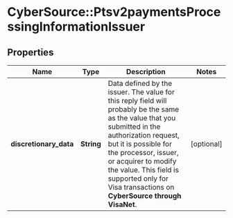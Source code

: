 # CyberSource::Ptsv2paymentsProcessingInformationIssuer

## Properties
Name | Type | Description | Notes
------------ | ------------- | ------------- | -------------
**discretionary_data** | **String** | Data defined by the issuer. The value for this reply field will probably be the same as the value that you submitted in the authorization request, but it is possible for the processor, issuer, or acquirer to modify the value.  This field is supported only for Visa transactions on **CyberSource through VisaNet**.  | [optional] 


